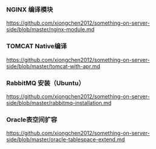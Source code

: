 ### NGINX 编译模块
https://github.com/xiongchen2012/something-on-server-side/blob/master/nginx-module.md

### TOMCAT Native编译
https://github.com/xiongchen2012/something-on-server-side/blob/master/tomcat-with-apr.md

### RabbitMQ 安装（Ubuntu）
https://github.com/xiongchen2012/something-on-server-side/blob/master/rabbitmq-installation.md

### Oracle表空间扩容
https://github.com/xiongchen2012/something-on-server-side/blob/master/oracle-tablespace-extend.md
